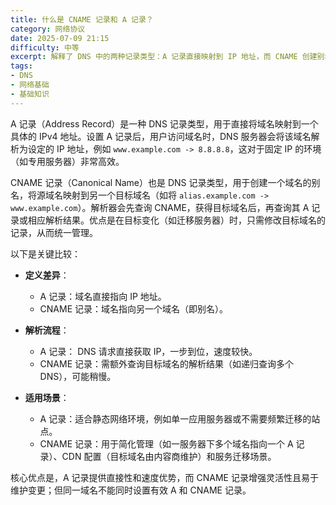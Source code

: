 ```yaml
---
title: 什么是 CNAME 记录和 A 记录？
category: 网络协议
date: 2025-07-09 21:15
difficulty: 中等
excerpt: 解释了 DNS 中的两种记录类型：A 记录直接映射到 IP 地址，而 CNAME 创建别名。讨论了它们的差异、解析流程及适用场景。
tags:
- DNS
- 网络基础
- 基础知识
---
```

A 记录（Address Record）是一种 DNS 记录类型，用于直接将域名映射到一个具体的 IPv4 地址。设置 A 记录后，用户访问域名时，DNS 服务器会将该域名解析为设定的 IP 地址，例如 `www.example.com -> 8.8.8.8`，这对于固定 IP 的环境（如专用服务器）非常高效。

CNAME 记录（Canonical Name）也是 DNS 记录类型，用于创建一个域名的别名，将源域名映射到另一个目标域名（如将 `alias.example.com -> www.example.com`）。解析器会先查询 CNAME，获得目标域名后，再查询其 A 记录或相应解析结果。优点是在目标变化（如迁移服务器）时，只需修改目标域名的记录，从而统一管理。

以下是关键比较：

- **定义差异**：
  - A 记录：域名直接指向 IP 地址。
  - CNAME 记录：域名指向另一个域名（即别名）。
  
- **解析流程**：
  - A 记录： DNS 请求直接获取 IP，一步到位，速度较快。
  - CNAME 记录：需额外查询目标域名的解析结果（如递归查询多个 DNS），可能稍慢。
  
- **适用场景**：
  - A 记录：适合静态网络环境，例如单一应用服务器或不需要频繁迁移的站点。
  - CNAME 记录：用于简化管理（如一服务器下多个域名指向一个 A 记录）、CDN 配置（目标域名由内容商维护）和服务迁移场景。

核心优点是，A 记录提供直接性和速度优势，而 CNAME 记录增强灵活性且易于维护变更；但同一域名不能同时设置有效 A 和 CNAME 记录。
